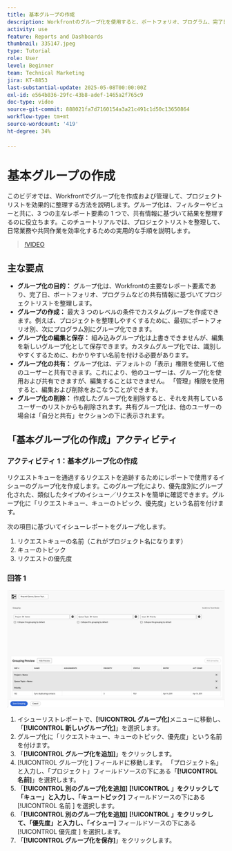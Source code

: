 ```yaml
---
title: 基本グループの作成
description: Workfrontのグループ化を使用すると、ポートフォリオ、プログラム、完了日などの項目に基づいてリストを分類し、カスタマイズ可能な共有および管理オプションを使用して効率的な共同作業を可能にすることで、プロジェクトの編成を向上させることができます。
activity: use
feature: Reports and Dashboards
thumbnail: 335147.jpeg
type: Tutorial
role: User
level: Beginner
team: Technical Marketing
jira: KT-8853
last-substantial-update: 2025-05-08T00:00:00Z
exl-id: e564b836-29fc-43b8-adef-1465a2f765c9
doc-type: video
source-git-commit: 888021fa7d7160154a3a21c491c1d50c13650864
workflow-type: tm+mt
source-wordcount: '419'
ht-degree: 34%

---
```


# 基本グループの作成

このビデオでは、Workfrontでグループ化を作成および管理して、プロジェクトリストを効果的に整理する方法を説明します。&#x200B; グループ化は、フィルターやビューと共に、3 つの主なレポート要素の 1 つで、共有情報に基づいて結果を整理するのに役立ちます。&#x200B;
このチュートリアルでは、プロジェクトリストを整理して、日常業務や共同作業を効率化するための実用的な手順を説明します。&#x200B;

>[!VIDEO](https://video.tv.adobe.com/v/335147/?quality=12&learn=on)

## 主な要点

* **グループ化の目的：** グループ化は、Workfrontの主要なレポート要素であり、完了日、ポートフォリオ、プログラムなどの共有情報に基づいてプロジェクトリストを整理します。&#x200B;
* **グループの作成：** 最大 3 つのレベルの条件でカスタムグループを作成できます。&#x200B; 例えば、プロジェクトを整理しやすくするために、最初にポートフォリオ別、次にプログラム別にグループ化できます。&#x200B;
* **グループ化の編集と保存：** 組み込みグループ化は上書きできませんが、編集を新しいグループ化として保存できます。&#x200B; カスタムグループ化では、識別しやすくするために、わかりやすい名前を付ける必要があります。&#x200B;
* **グループ化の共有：** グループ化は、デフォルトの「表示」権限を使用して他のユーザーと共有できます。これにより、他のユーザーは、グループ化を使用および共有できますが、編集することはできません。 「&#x200B;管理」権限を使用すると、編集および削除をおこなうことができます。&#x200B;
* **グループ化の削除：** 作成したグループ化を削除すると、それを共有しているユーザーのリストからも削除されます。&#x200B; 共有グループ化は、他のユーザーの場合は「自分と共有」セクションの下に表示されます。&#x200B;

## 「基本グループ化の作成」アクティビティ


### アクティビティ 1：基本グループ化の作成

リクエストキューを通過するリクエストを追跡するためにレポートで使用するイシューのグループ化を作成します。このグループ化により、優先度別にグループ化された、類似したタイプのイシュー／リクエストを簡単に確認できます。グループ化に「リクエストキュー、キューのトピック、優先度」という名前を付けます。

次の項目に基づいてイシューレポートをグループ化します。

1. リクエストキューの名前（これがプロジェクト名になります）
1. キューのトピック
1. リクエストの優先度

### 回答 1

![新しいグループ化を作成する画面の画像](assets/grouping-exercise.png)

1. イシューリストレポートで、**[!UICONTROL グループ化]**&#x200B;メニューに移動し、「**[!UICONTROL 新しいグループ化]**」を選択します。
1. グループ化に「リクエストキュー、キューのトピック、優先度」という名前を付けます。
1. 「**[!UICONTROL グループ化を追加]**」をクリックします。
1. [!UICONTROL  グループ化 ] フィールドに移動します。 「プロジェクト名」と入力し、「プロジェクト」フィールドソースの下にある「**[!UICONTROL 名前]**」を選択します。
1. 「**[!UICONTROL 別のグループ化を追加]** **[!UICONTROL 」をクリックして「キュー」と入力し、「キュートピック]** フィールドソースの下にある [!UICONTROL  名前 ] を選択します。
1. 「**[!UICONTROL 別のグループ化を追加]** **[!UICONTROL 」をクリックして、「優先度」と入力し、「イシュー]** フィールドソースの下にある [!UICONTROL  優先度 ] を選択します。
1. 「**[!UICONTROL グループ化を保存]**」をクリックします。

